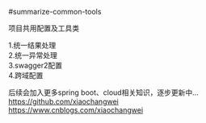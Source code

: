 #summarize-common-tools  
  
  
项目共用配置及工具类
  
    
1.统一结果处理  
2.统一异常处理  
3.swagger2配置  
4.跨域配置  


  
  
  
  
后续会加入更多spring boot、cloud相关知识，逐步更新中...  
https://github.com/xiaochangwei  
https://www.cnblogs.com/xiaochangwei  